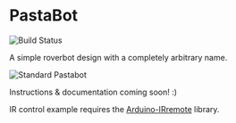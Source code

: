 # PastaBot

![Build Status](https://travis-ci.org/alxpettit/PastaBot.svg?branch=master)

A simple roverbot design with a completely arbitrary name.

![Standard Pastabot](wiki/images/pastabot-standard.jpg)

Instructions & documentation coming soon! :)

IR control example requires the [Arduino-IRremote](https://github.com/z3t0/Arduino-IRremote) library.

